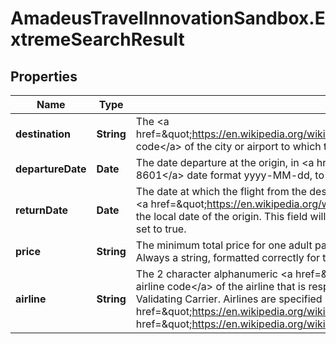 # AmadeusTravelInnovationSandbox.ExtremeSearchResult

## Properties
Name | Type | Description | Notes
------------ | ------------- | ------------- | -------------
**destination** | **String** | The &lt;a href&#x3D;\&quot;https://en.wikipedia.org/wiki/International_Air_Transport_Association_airport_code\&quot;&gt;IATA code&lt;/a&gt; of the city or airport to which the traveler may go, from the provided origin | 
**departureDate** | **Date** | The date departure at the origin, in &lt;a href&#x3D;\&quot;https://en.wikipedia.org/wiki/ISO_8601\&quot;&gt;ISO 8601&lt;/a&gt; date format yyyy-MM-dd, to go to the above destination | [optional] 
**returnDate** | **Date** | The date at which the flight from the destination to the origin will depart from the destination. The date is in &lt;a href&#x3D;\&quot;https://en.wikipedia.org/wiki/ISO_8601\&quot;&gt;ISO 8601&lt;/a&gt; date format yyyy-MM-dd, in the local date of the origin. This field will not be present in the response if the one-way request parameter is set to true. | [optional] 
**price** | **String** | The minimum total price for one adult passenger for a round trip from the origin to the destination and back. Always a string, formatted correctly for the provided currency | 
**airline** | **String** | The 2 character alphanumeric &lt;a href&#x3D;\&quot;https://en.wikipedia.org/wiki/Airline_codes\&quot;&gt;IATA airline code&lt;/a&gt; of the airline that is responsible for selling the traveler this flight - also known as the Validating Carrier. Airlines are specified using &lt;a href&#x3D;\&quot;https://en.wikipedia.org/wiki/Airline_codes\&quot;&gt;&lt;a href&#x3D;\&quot;https://en.wikipedia.org/wiki/Airline_codes\&quot;&gt;IATA airline code&lt;/a&gt;s&lt;/a&gt; | [optional] 


